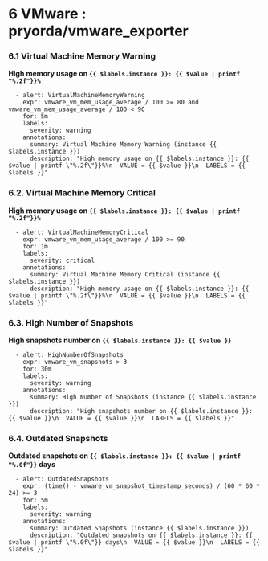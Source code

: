 # 6 VMware : pryorda/vmware_exporter

### **6.1 Virtual Machine Memory Warning**

**High memory usage on `{{ $labels.instance }}: {{ $value | printf "%.2f"}}%`**

```
  - alert: VirtualMachineMemoryWarning
    expr: vmware_vm_mem_usage_average / 100 >= 80 and vmware_vm_mem_usage_average / 100 < 90
    for: 5m
    labels:
      severity: warning
    annotations:
      summary: Virtual Machine Memory Warning (instance {{ $labels.instance }})
      description: "High memory usage on {{ $labels.instance }}: {{ $value | printf \"%.2f\"}}%\n  VALUE = {{ $value }}\n  LABELS = {{ $labels }}"
```

### **6.2. Virtual Machine Memory Critical**

**High memory usage on `{{ $labels.instance }}: {{ $value | printf "%.2f"}}%`**

```
  - alert: VirtualMachineMemoryCritical
    expr: vmware_vm_mem_usage_average / 100 >= 90
    for: 1m
    labels:
      severity: critical
    annotations:
      summary: Virtual Machine Memory Critical (instance {{ $labels.instance }})
      description: "High memory usage on {{ $labels.instance }}: {{ $value | printf \"%.2f\"}}%\n  VALUE = {{ $value }}\n  LABELS = {{ $labels }}"
```

### **6.3. High Number of Snapshots**

**High snapshots number on `{{ $labels.instance }}: {{ $value }}`**

```
  - alert: HighNumberOfSnapshots
    expr: vmware_vm_snapshots > 3
    for: 30m
    labels:
      severity: warning
    annotations:
      summary: High Number of Snapshots (instance {{ $labels.instance }})
      description: "High snapshots number on {{ $labels.instance }}: {{ $value }}\n  VALUE = {{ $value }}\n  LABELS = {{ $labels }}"
```

### **6.4. Outdated Snapshots**

**Outdated snapshots on `{{ $labels.instance }}: {{ $value | printf "%.0f"}}` days**

```
  - alert: OutdatedSnapshots
    expr: (time() - vmware_vm_snapshot_timestamp_seconds) / (60 * 60 * 24) >= 3
    for: 5m
    labels:
      severity: warning
    annotations:
      summary: Outdated Snapshots (instance {{ $labels.instance }})
      description: "Outdated snapshots on {{ $labels.instance }}: {{ $value | printf \"%.0f\"}} days\n  VALUE = {{ $value }}\n  LABELS = {{ $labels }}"
```

